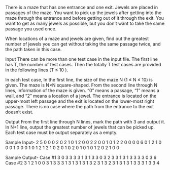 There is a maze that has one entrance and one exit. Jewels are placed in passages of the maze. You want to pick up the jewels after getting into the maze through the entrance and before getting out of it through the exit. You want to get as many jewels as possible, but you don’t want to take the same passage you used once.

When locations of a maze and jewels are given, find out the greatest number of jewels you can get without taking the same passage twice, and the path taken in this case.

Input
There can be more than one test case in the input file. The first line has T, the number of test cases. Then the totally T test cases are provided in the following lines (T ≤ 10 ).

In each test case, In the first line, the size of the maze N (1 ≤ N ≤ 10) is given. The maze is N×N square-shaped. From the second line through N lines, information of the maze is given. “0” means a passage, “1” means a wall, and “2” means a location of a jewel. The entrance is located on the upper-most left passage and the exit is located on the lower-most right passage. There is no case where the path from the entrance to the exit doesn’t exist.

Output
From the first line through N lines, mark the path with 3 and output it. In N+1 line, output the greatest number of jewels that can be picked up. Each test case must be output separately as a empty.

Sample Input-
2
5
0 0 0 2 0
2 1 0 1 2
0 0 2 2 0
0 1 0 1 2
2 0 0 0 0
6
0 1 2 1 0 0
0 1 0 0 0 1
0 1 2 1 2 1
0 2 0 1 0 2
0 1 0 1 0 1
2 0 2 1 0 0

Sample Output-
Case #1
3 0 3 3 3
3 1 3 1 3
3 0 3 2 3
3 1 3 1 3
3 3 3 0 3
6
Case #2
3 1 2 1 0 0
3 1 3 3 3 1
3 1 3 1 3 1
3 2 3 1 3 2
3 1 3 1 3 1
3 3 3 1 3 3
4
